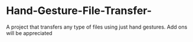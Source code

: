 # Hand-Gesture-File-Transfer-
A project that transfers any type of files using just hand gestures. Add ons will be appreciated

